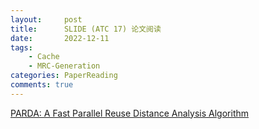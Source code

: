 ```yaml
---
layout:     post
title:      SLIDE (ATC 17) 论文阅读
date:       2022-12-11
tags:
    - Cache
    - MRC-Generation
categories: PaperReading
comments: true
---
```


[PARDA: A Fast Parallel Reuse Distance Analysis Algorithm](https://ieeexplore.ieee.org/document/6267930)

